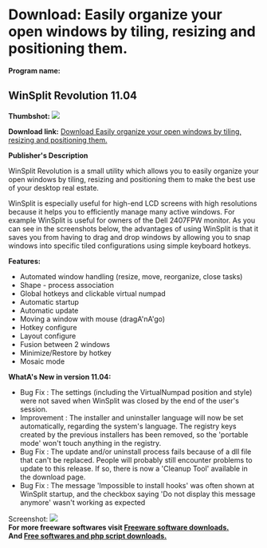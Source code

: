 # Download: Easily organize your open windows by tiling, resizing and positioning them.

**Program name:**

## WinSplit Revolution 11.04

  
**Thumbshot:** ![](http://www.freewarefiles.com/screenshot/winsplitrev_md.jpg)   
  
**Download link:** [Download Easily organize your open windows by tiling, resizing and positioning them.](http://freesoftwares.boysofts.com/WinSplit-Revolution_program_65141.html)  
  


**Publisher's Description**  
  


WinSplit Revolution is a small utility which allows you to easily organize your open windows by tiling, resizing and positioning them to make the best use of your desktop real estate. 

WinSplit is especially useful for high-end LCD screens with high resolutions because it helps you to efficiently manage many active windows. For example WinSplit is useful for owners of the Dell 2407FPW monitor. As you can see in the screenshots below, the advantages of using WinSplit is that it saves you from having to drag and drop windows by allowing you to snap windows into specific tiled configurations using simple keyboard hotkeys.

**Features:**

  * Automated window handling (resize, move, reorganize, close tasks) 
  * Shape - process association 
  * Global hotkeys and clickable virtual numpad 
  * Automatic startup 
  * Automatic update 
  * Moving a window with mouse (dragA'nA'go) 
  * Hotkey configure 
  * Layout configure 
  * Fusion between 2 windows 
  * Minimize/Restore by hotkey 
  * Mosaic mode 

**WhatA's New in version 11.04:**

  * Bug Fix : The settings (including the VirtualNumpad position and style) were not saved when WinSplit was closed by the end of the user's session. 
  * Improvement : The installer and uninstaller language will now be set automatically, regarding the system's language. The registry keys created by the previous installers has been removed, so the 'portable mode' won't touch anything in the registry. 
  * Bug Fix : The update and/or uninstall process fails because of a dll file that can't be replaced. People will probably still encounter problems to update to this release. If so, there is now a 'Cleanup Tool' available in the download page. 
  * Bug Fix : The message 'Impossible to install hooks' was often shown at WinSplit startup, and the checkbox saying 'Do not display this message anymore' wasn't working as expected 

  
  
Screenshot: ![](http://www.freewarefiles.com/screenshot/winsplitrev.jpg)   
**For more freeware softwares visit [Freeware software downloads.](http://freesoftwares.boysofts.com/)**   
**And [Free softwares and php script downloads.](http://www.boysofts.com/)**
